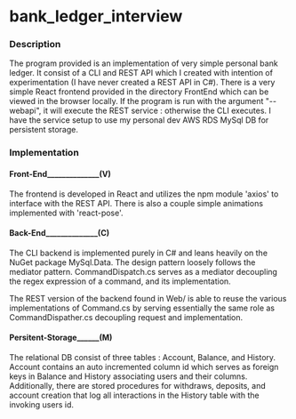 # bank_ledger_interview

### Description
The program provided is an implementation of very simple personal bank ledger. It consist of a CLI and REST API which I created with intention of experimentation (I have never created a REST API in C#). There is a very simple React frontend provided in the directory FrontEnd which can be viewed in the browser locally. If the program is run with the argument "--webapi", it will execute the REST service : otherwise the CLI executes. I have the service setup to use my personal dev AWS RDS MySql DB for persistent storage.

### Implementation

#### Front-End______________(V)

The frontend is developed in React and utilizes the npm module 'axios' to interface with the REST API. There is also a couple simple animations implemented with 'react-pose'.

#### Back-End______________(C)

The CLI backend is implemented purely in C# and leans heavily on the NuGet package MySql.Data. The design pattern loosely follows the mediator pattern. CommandDispatch.cs serves as a mediator decoupling the regex expression of a command, and its implementation. 

The REST version of the backend found in Web/ is able to reuse the various implementations of Command.cs by serving essentially the same role as CommandDispather.cs decoupling request and implementation.

#### Persitent-Storage______(M)
The relational DB consist of three tables : Account, Balance, and History. Account contains an auto incremented column id which serves as foreign keys in Balance and History associating users and their columns. Additionally, there are stored procedures for withdraws, deposits, and account creation that log all interactions in the History table with the invoking users id. 







